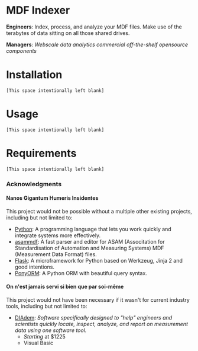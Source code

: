 # MDF Indexer

**Engineers**: Index, process, and analyze your MDF files. Make use of the terabytes of data sitting on all those shared drives.

**Managers**: *Webscale data analytics commercial off-the-shelf opensource components*

# Installation

```[This space intentionally left blank]```

# Usage

```[This space intentionally left blank]```

# Requirements

```[This space intentionally left blank]```

### Acknowledgments

#### Nanos Gigantum Humeris Insidentes

This project would not be possible without a multiple other existing projects, including but not limited to:

- [Python](https://www.python.org/): A programming language that lets you work quickly and integrate systems more effectively.
- [asammdf](https://github.com/danielhrisca/asammdf):  A fast parser and editor for ASAM (Associtation for Standardisation of Automation and Measuring Systems) MDF (Measurement Data Format) files.
- [Flask](http://flask.pocoo.org/): A microframework for Python based on Werkzeug, Jinja 2 and good intentions.
- [PonyORM](https://ponyorm.com/): A Python ORM with beautiful query syntax.

#### On n'est jamais servi si bien que par soi-même

This project would not have been necessary if it wasn't for current industry tools, including but not limited to:

- [DIAdem](http://www.ni.com/diadem): *Software specifically designed to "help" engineers and scientists quickly locate, inspect, analyze, and report on measurement data using one software tool.*
    - *Starting* at  $1225
    - Visual Basic
    
 